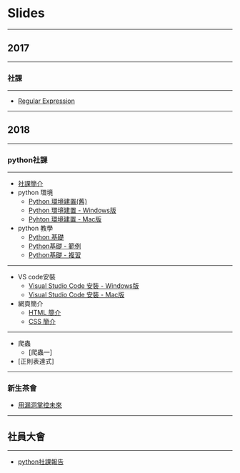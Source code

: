# Slides

---

## 2017

---

### 社課

----

+ [Regular Expression](slide/2017/Regular%20Express)

---

## 2018

---

### python社課

----

+ [社課簡介](slide/2018/python社課/社課簡介)
+ python 環境
    + <a href="slide/2018/python社課/python環境/python環境建置(舊)">Python 環境建置(舊)</a>
    + [Python 環境建置 - Windows版](slide/2018/python社課/python環境/python%20環境建置%20-%20Windows版)
    + [Pyhton 環境建置 - Mac版](slide/2018/python社課/python環境/Python%20環境建置%20-%20Mac版)
+ python 教學
    + [Python 基礎](slide/2018/python社課/python教學/Python%20基礎)
    + [Python基礎 - 範例](slide/2018/python社課/python教學/Python%20基礎%20-%20範例)
    + [Python基礎 - 複習](slide/2018/python社課/python教學/Python%20基礎%20-%20複習)

----

+ VS code安裝
    + [Visual Studio Code 安裝 - Windows版](slide/2018/python社課/VS%20code安裝/Visual%20Studio%20Code%20安裝%20-%20Windows版)
    + [Visual Studio Code 安裝 - Mac版](slide/2018/python社課/VS%20code安裝/Visual%20Studio%20Code%20安裝%20-%20Mac版)
+ 網頁簡介
    + [HTML 簡介](slide/2018/python社課/網頁簡介/HTML%20簡介)
    + [CSS 簡介](slide/2018/python社課/網頁簡介/CSS%20簡介)

----

+ 爬蟲
    + [爬蟲一]
+ [正則表達式]

---

### 新生茶會

+ [用漏洞掌控未來](slide/2018/新生茶會/用漏洞掌控未來)

---

## 社員大會

----

+ [python社課報告](slide/2018/社員大會/python社課報告)